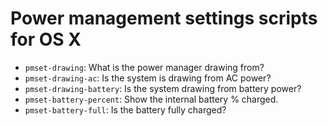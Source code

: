 # Power management settings scripts for OS X

* `pmset-drawing`: What is the power manager drawing from?
* `pmset-drawing-ac`: Is the system is drawing from AC power?
* `pmset-drawing-battery`: Is the system drawing from battery power?
* `pmset-battery-percent`: Show the internal battery % charged.
* `pmset-battery-full`: Is the battery fully charged?
